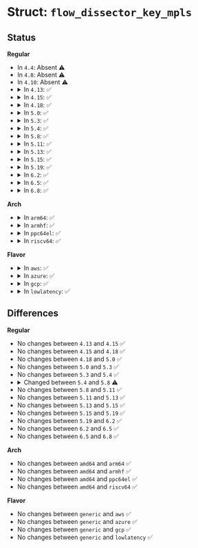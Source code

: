 # Struct: <code>flow_dissector_key_mpls</code>

## Status
<b>Regular</b>
<ul>
<li>
In <code>4.4</code>: Absent ⚠️
</li>
<li>
In <code>4.8</code>: Absent ⚠️
</li>
<li>
In <code>4.10</code>: Absent ⚠️
</li>
<li>
<details>
<summary>In <code>4.13</code>: ✅</summary>

```c
struct flow_dissector_key_mpls {
    u32 mpls_ttl;
    u32 mpls_bos;
    u32 mpls_tc;
    u32 mpls_label;
};
```
</details>
</li>
<li>
<details>
<summary>In <code>4.15</code>: ✅</summary>

```c
struct flow_dissector_key_mpls {
    u32 mpls_ttl;
    u32 mpls_bos;
    u32 mpls_tc;
    u32 mpls_label;
};
```
</details>
</li>
<li>
<details>
<summary>In <code>4.18</code>: ✅</summary>

```c
struct flow_dissector_key_mpls {
    u32 mpls_ttl;
    u32 mpls_bos;
    u32 mpls_tc;
    u32 mpls_label;
};
```
</details>
</li>
<li>
<details>
<summary>In <code>5.0</code>: ✅</summary>

```c
struct flow_dissector_key_mpls {
    u32 mpls_ttl;
    u32 mpls_bos;
    u32 mpls_tc;
    u32 mpls_label;
};
```
</details>
</li>
<li>
<details>
<summary>In <code>5.3</code>: ✅</summary>

```c
struct flow_dissector_key_mpls {
    u32 mpls_ttl;
    u32 mpls_bos;
    u32 mpls_tc;
    u32 mpls_label;
};
```
</details>
</li>
<li>
<details>
<summary>In <code>5.4</code>: ✅</summary>

```c
struct flow_dissector_key_mpls {
    u32 mpls_ttl;
    u32 mpls_bos;
    u32 mpls_tc;
    u32 mpls_label;
};
```
</details>
</li>
<li>
<details>
<summary>In <code>5.8</code>: ✅</summary>

```c
struct flow_dissector_key_mpls {
    struct flow_dissector_mpls_lse ls[7];
    u8 used_lses;
};
```
</details>
</li>
<li>
<details>
<summary>In <code>5.11</code>: ✅</summary>

```c
struct flow_dissector_key_mpls {
    struct flow_dissector_mpls_lse ls[7];
    u8 used_lses;
};
```
</details>
</li>
<li>
<details>
<summary>In <code>5.13</code>: ✅</summary>

```c
struct flow_dissector_key_mpls {
    struct flow_dissector_mpls_lse ls[7];
    u8 used_lses;
};
```
</details>
</li>
<li>
<details>
<summary>In <code>5.15</code>: ✅</summary>

```c
struct flow_dissector_key_mpls {
    struct flow_dissector_mpls_lse ls[7];
    u8 used_lses;
};
```
</details>
</li>
<li>
<details>
<summary>In <code>5.19</code>: ✅</summary>

```c
struct flow_dissector_key_mpls {
    struct flow_dissector_mpls_lse ls[7];
    u8 used_lses;
};
```
</details>
</li>
<li>
<details>
<summary>In <code>6.2</code>: ✅</summary>

```c
struct flow_dissector_key_mpls {
    struct flow_dissector_mpls_lse ls[7];
    u8 used_lses;
};
```
</details>
</li>
<li>
<details>
<summary>In <code>6.5</code>: ✅</summary>

```c
struct flow_dissector_key_mpls {
    struct flow_dissector_mpls_lse ls[7];
    u8 used_lses;
};
```
</details>
</li>
<li>
<details>
<summary>In <code>6.8</code>: ✅</summary>

```c
struct flow_dissector_key_mpls {
    struct flow_dissector_mpls_lse ls[7];
    u8 used_lses;
};
```
</details>
</li>
</ul>
<b>Arch</b>
<ul>
<li>
<details>
<summary>In <code>arm64</code>: ✅</summary>

```c
struct flow_dissector_key_mpls {
    u32 mpls_ttl;
    u32 mpls_bos;
    u32 mpls_tc;
    u32 mpls_label;
};
```
</details>
</li>
<li>
<details>
<summary>In <code>armhf</code>: ✅</summary>

```c
struct flow_dissector_key_mpls {
    u32 mpls_ttl;
    u32 mpls_bos;
    u32 mpls_tc;
    u32 mpls_label;
};
```
</details>
</li>
<li>
<details>
<summary>In <code>ppc64el</code>: ✅</summary>

```c
struct flow_dissector_key_mpls {
    u32 mpls_ttl;
    u32 mpls_bos;
    u32 mpls_tc;
    u32 mpls_label;
};
```
</details>
</li>
<li>
<details>
<summary>In <code>riscv64</code>: ✅</summary>

```c
struct flow_dissector_key_mpls {
    u32 mpls_ttl;
    u32 mpls_bos;
    u32 mpls_tc;
    u32 mpls_label;
};
```
</details>
</li>
</ul>
<b>Flavor</b>
<ul>
<li>
<details>
<summary>In <code>aws</code>: ✅</summary>

```c
struct flow_dissector_key_mpls {
    u32 mpls_ttl;
    u32 mpls_bos;
    u32 mpls_tc;
    u32 mpls_label;
};
```
</details>
</li>
<li>
<details>
<summary>In <code>azure</code>: ✅</summary>

```c
struct flow_dissector_key_mpls {
    u32 mpls_ttl;
    u32 mpls_bos;
    u32 mpls_tc;
    u32 mpls_label;
};
```
</details>
</li>
<li>
<details>
<summary>In <code>gcp</code>: ✅</summary>

```c
struct flow_dissector_key_mpls {
    u32 mpls_ttl;
    u32 mpls_bos;
    u32 mpls_tc;
    u32 mpls_label;
};
```
</details>
</li>
<li>
<details>
<summary>In <code>lowlatency</code>: ✅</summary>

```c
struct flow_dissector_key_mpls {
    u32 mpls_ttl;
    u32 mpls_bos;
    u32 mpls_tc;
    u32 mpls_label;
};
```
</details>
</li>
</ul>

## Differences
<b>Regular</b>
<ul>
<li>
No changes between <code>4.13</code> and <code>4.15</code> ✅
</li>
<li>
No changes between <code>4.15</code> and <code>4.18</code> ✅
</li>
<li>
No changes between <code>4.18</code> and <code>5.0</code> ✅
</li>
<li>
No changes between <code>5.0</code> and <code>5.3</code> ✅
</li>
<li>
No changes between <code>5.3</code> and <code>5.4</code> ✅
</li>
<li>
<details>
<summary>Changed between <code>5.4</code> and <code>5.8</code> ⚠️</summary>
<ul>
<li>
<b>Field added. </b>
<code>struct flow_dissector_mpls_lse ls[7]</code>
</li>
<li>
<b>Field added. </b>
<code>u8 used_lses</code>
</li>
<li>
<b>Field removed. </b>
<code>u32 mpls_ttl</code>
</li>
<li>
<b>Field removed. </b>
<code>u32 mpls_bos</code>
</li>
<li>
<b>Field removed. </b>
<code>u32 mpls_tc</code>
</li>
<li>
<b>Field removed. </b>
<code>u32 mpls_label</code>
</li>
</ul>
</details>
</li>
<li>
No changes between <code>5.8</code> and <code>5.11</code> ✅
</li>
<li>
No changes between <code>5.11</code> and <code>5.13</code> ✅
</li>
<li>
No changes between <code>5.13</code> and <code>5.15</code> ✅
</li>
<li>
No changes between <code>5.15</code> and <code>5.19</code> ✅
</li>
<li>
No changes between <code>5.19</code> and <code>6.2</code> ✅
</li>
<li>
No changes between <code>6.2</code> and <code>6.5</code> ✅
</li>
<li>
No changes between <code>6.5</code> and <code>6.8</code> ✅
</li>
</ul>
<b>Arch</b>
<ul>
<li>
No changes between <code>amd64</code> and <code>arm64</code> ✅
</li>
<li>
No changes between <code>amd64</code> and <code>armhf</code> ✅
</li>
<li>
No changes between <code>amd64</code> and <code>ppc64el</code> ✅
</li>
<li>
No changes between <code>amd64</code> and <code>riscv64</code> ✅
</li>
</ul>
<b>Flavor</b>
<ul>
<li>
No changes between <code>generic</code> and <code>aws</code> ✅
</li>
<li>
No changes between <code>generic</code> and <code>azure</code> ✅
</li>
<li>
No changes between <code>generic</code> and <code>gcp</code> ✅
</li>
<li>
No changes between <code>generic</code> and <code>lowlatency</code> ✅
</li>
</ul>
